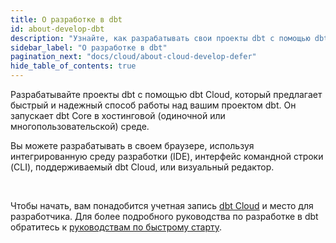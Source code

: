 ```yaml
---
title: О разработке в dbt
id: about-develop-dbt
description: "Узнайте, как разрабатывать свои проекты dbt с помощью dbt Cloud."
sidebar_label: "О разработке в dbt" 
pagination_next: "docs/cloud/about-cloud-develop-defer"
hide_table_of_contents: true
---
```


Разрабатывайте проекты dbt с помощью dbt Cloud, который предлагает быстрый и надежный способ работы над вашим проектом dbt. Он запускает dbt Core в хостинговой (одиночной или многопользовательской) среде.

Вы можете разрабатывать в своем браузере, используя интегрированную среду разработки (IDE), интерфейс командной строки (CLI), поддерживаемый dbt Cloud, или визуальный редактор.

<div className="grid--3-col" >

<Card
    title="dbt Cloud CLI"
    body="Позволяет вам разрабатывать и выполнять команды dbt из вашей локальной командной строки или редактора кода в вашей среде разработки dbt Cloud."
    link="/docs/cloud/cloud-cli-installation"
    icon="dbt-bit"/>

  <Card
    title="dbt Cloud IDE"
    body="Разрабатывайте прямо в своем браузере, что делает разработку проекта dbt эффективной, компилируя код в SQL и управляя изменениями проекта без усилий с помощью интуитивно понятного пользовательского интерфейса."
    link="/docs/cloud/dbt-cloud-ide/develop-in-the-cloud"
    icon="dbt-bit"/>

   <Card
    title="Визуальный редактор (бета)"
    body="Разрабатывайте с помощью визуального редактора, который предлагает бесшовный опыт перетаскивания, позволяя аналитикам быстро создавать и визуализировать модели dbt в dbt Cloud."
    link="/docs/cloud/visual-editor"
    icon="dbt-bit"/>

</div><br />

Чтобы начать, вам понадобится учетная запись [dbt Cloud](https://www.getdbt.com/signup) и место для разработчика. Для более подробного руководства по разработке в dbt обратитесь к [руководствам по быстрому старту](/docs/get-started-dbt).